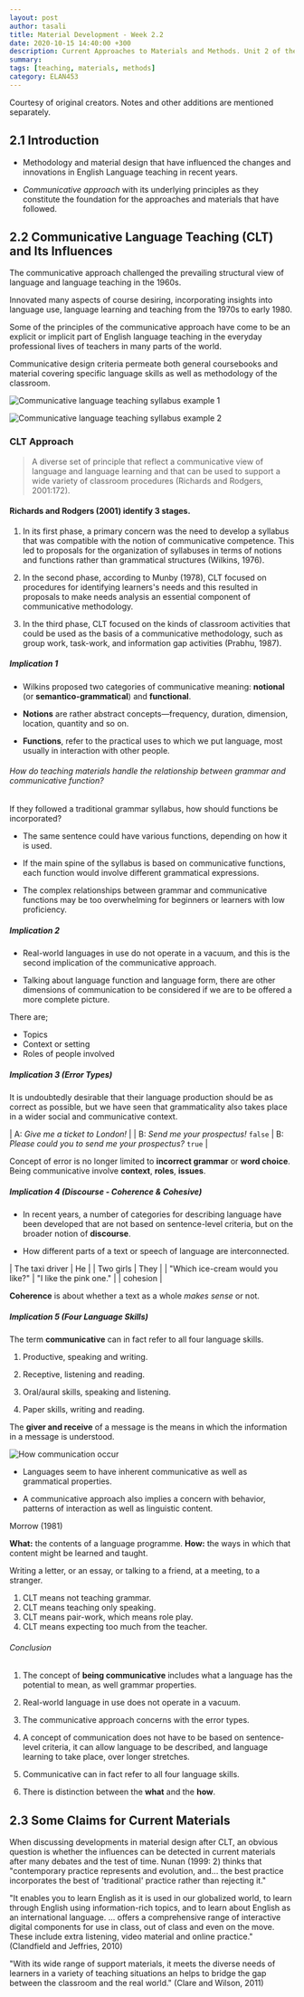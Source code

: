 ```yaml
---
layout: post
author: tasali
title: Material Development - Week 2.2
date: 2020-10-15 14:40:00 +300
description: Current Approaches to Materials and Methods. Unit 2 of the coursebook. Presented by Özkan, S. N., Yıldırım, C., G., Altunöz, S., Daşdemir, P.
summary: 
tags: [teaching, materials, methods]
category: ELAN453
---
```


Courtesy of original creators. Notes and other additions are mentioned separately.

## 2.1 Introduction

* Methodology and material design that have influenced the changes and innovations in English Language teaching in recent years.

* _Communicative approach_ with its underlying principles as they constitute the foundation for the approaches and materials that have followed.

## 2.2 Communicative Language Teaching (CLT) and Its Influences

The communicative approach challenged the prevailing structural view of language and language teaching in the 1960s.

Innovated many aspects of course desiring, incorporating insights into language use, language learning and teaching from the 1970s to early 1980.

Some of the principles of the communicative approach have come to be an explicit or implicit part of English language teaching in the everyday professional lives of teachers in many parts of the world.

Communicative design criteria permeate both general coursebooks and material covering specific language skills as well as methodology of the classroom.

![Communicative language teaching syllabus example 1](/assets/communicative-language-teaching-syllabus-1.png)

![Communicative language teaching syllabus example 2](/assets/communicative-language-teaching-syllabus-2.jpeg)

### CLT Approach

> A diverse set of principle that reflect a communicative view of language and language learning and that can be used to support a wide variety of classroom procedures (Richards and Rodgers, 2001:172).

#### Richards and Rodgers (2001) identify 3 stages.

1. In its first phase, a primary concern was the need to develop a syllabus that was compatible with the notion of communicative competence. This led to proposals for the organization of syllabuses in terms of notions and functions rather than grammatical structures (Wilkins, 1976).

2. In the second phase, according to Munby (1978), CLT focused on procedures for identifying learners's needs and this resulted in proposals to make needs analysis an essential component of communicative methodology.

3. In the third phase, CLT focused on the kinds of classroom activities that could be used as the basis of a communicative methodology, such as group work, task-work, and information gap activities (Prabhu, 1987).

##### Implication 1

* Wilkins proposed two categories of communicative meaning: **notional** (or **semantico-grammatical**) and **functional**.

* **Notions** are rather abstract concepts—frequency, duration, dimension, location, quantity and so on.

* **Functions**, refer to the practical uses to which we put language, most usually in interaction with other people.

###### How do teaching materials handle the relationship between grammar and communicative function?

If they followed a traditional grammar syllabus, how should functions be incorporated?

* The same sentence could have various functions, depending on how it is used.

* If the main spine of the syllabus is based on communicative functions, each function would involve different grammatical expressions.

* The complex relationships between grammar and communicative functions may be too overwhelming for beginners or learners with low proficiency.

##### Implication 2

* Real-world languages in use do not operate in a vacuum, and this is the second implication of the communicative approach.

* Talking about language function and language form, there are other dimensions of communication to be considered if we are to be offered a more complete picture.

There are;

* Topics
* Context or setting
* Roles of people involved

##### Implication 3 (Error Types)

It is undoubtedly desirable that their language production should be as correct as possible, but we have seen that grammaticality also takes place in a wider social and communicative context.

| A: _Give me a ticket to London!_ |
| B: _Send me your prospectus!_  `false` | B: _Please could you to send me your prospectus?_ `true` |

Concept of error is no longer limited to **incorrect grammar** or **word choice**. Being communicative involve **context**, **roles**, **issues**.

##### Implication 4 (Discourse - Coherence & Cohesive)

* In recent years, a number of categories for describing language have been developed that are not based on sentence-level criteria, but on the broader notion of **discourse**.

* How different parts of a text or speech of language are interconnected.

| The taxi driver | He |
| Two girls | They |
| "Which ice-cream would you like?" | "I like the pink one." |
| cohesion |

**Coherence** is about whether a text as a whole _makes sense_ or not.

##### Implication 5 (Four Language Skills)

The term **communicative** can in fact refer to all four language skills.

1. Productive, speaking and writing.

2. Receptive, listening and reading.

3. Oral/aural skills, speaking and listening.

4. Paper skills, writing and reading.

The **giver and receive** of a message is the means in which the information in a message is understood. 

![How communication occur](/assets/communicative-language-teaching-4-language-skills-1.jpg)

* Languages seem to have inherent communicative as well as grammatical properties.

* A communicative approach also implies a concern with behavior, patterns of interaction as well as linguistic content.

Morrow (1981)

**What:** the contents of a language programme.
**How:** the ways in which that content might be learned and taught.

Writing a letter, or an essay, or talking to a friend, at a meeting, to a stranger.

1. CLT means not teaching grammar.
2. CLT means teaching only speaking.
3. CLT means pair-work, which means role play.
4. CLT means expecting too much from the teacher.

###### Conclusion

1. The concept of **being communicative** includes what a language has the potential to mean, as well grammar properties.

2. Real-world language in use does not operate in a vacuum.

3. The communicative approach concerns with the error types.

4. A concept of communication does not have to be based on sentence-level criteria, it can allow language to be described, and language learning to take  place, over longer stretches.

5. Communicative can in fact refer to all four language skills.

6. There is distinction between the **what** and the **how**.

## 2.3 Some Claims for Current Materials

When discussing developments in material design after CLT, an obvious question is whether the influences can be detected in current materials after many debates and the test of time. Nunan (1999: 2) thinks that "contemporary practice represents and evolution, and... the best practice incorporates the best of 'traditional' practice rather than rejecting it."

"It enables you to learn English as it is used in our globalized world, to learn through English using information-rich topics, and to learn about English as an international language. ... offers a comprehensive range of interactive digital components for use in class, out of class and even on the move. These include extra listening, video material and online practice." (Clandfield and Jeffries, 2010)

"With its wide range of support materials, it meets the diverse needs of learners in a variety of teaching situations an helps to bridge the gap between the classroom and the real world." (Clare and Wilson, 2011)



